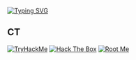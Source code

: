 
[![Typing SVG](https://readme-typing-svg.herokuapp.com?font=courier+new&color=A2D9FF&lines=Maxence+|+Security+Professional)](https://git.io/typing-svg)

## CT

[![TryHackMe](https://img.shields.io/badge/TryHackMe-212C42?style=for-the-badge&logo=tryhackme&logoColor=white)](https://tryhackme.com/p/Hysox)
[![Hack The Box](https://img.shields.io/badge/Hack%20The%20Box-000000?style=for-the-badge&logo=hackthebox&logoColor=white)]([https://app.hackthebox.com/users/1903314])
[![Root Me](https://img.shields.io/badge/Root%20Me-3D3D3D?style=for-the-badge&logo=rootme&logoColor=white)]([https://www.root-me.org/Hysox](https://www.root-me.org/Hysox-903835?lang=fr#96f91fc4574f5155b7963df0b000962b))
